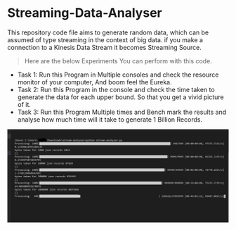 # Streaming-Data-Analyser
This repository code file aims to generate random data, which can be assumed of type streaming in the context of big data. 
if you make a connection to a Kinesis Data Stream it becomes Streaming Source.

> Here are the below Experiments You can perform with this code. 

- Task 1: Run this Program in Multiple consoles and check the resource monitor of your computer, And boom feel the Eureka.
- Task 2: Run this Program in the console and check the time taken to generate the data for each upper bound. So that you get a vivid picture of it.  
- Task 3: Run this Program Multiple times and Bench mark the results and analyse how much time will it take to generate 1 Billion Records. 

 ![Screenshot](process.png)



